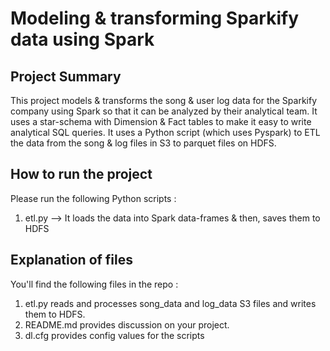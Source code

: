 # Modeling & transforming Sparkify data using Spark

## Project Summary
This project models & transforms the song & user log data for the Sparkify company using Spark so that it can be analyzed by their analytical team. It uses a star-schema with Dimension & Fact tables to make it easy to write analytical SQL queries. It uses a Python script (which uses Pyspark) to ETL the data from the song & log files in S3 to parquet files on HDFS.

## How to run the project
Please run the following Python scripts :
1. etl.py --> It loads the data into Spark data-frames & then, saves them to HDFS

## Explanation of files
You'll find the following files in the repo :
1. etl.py reads and processes song_data and log_data S3 files and writes them to HDFS.
1. README.md provides discussion on your project.
1. dl.cfg provides config values for the scripts
